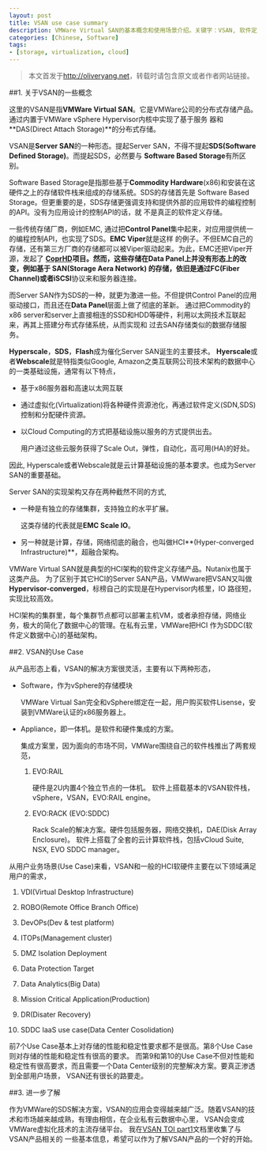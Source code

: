 ```yaml
---
layout: post
title: VSAN use case summary
description: VMWare Virtual SAN的基本概念和使用场景介绍。关键字：VSAN, 软件定义存储，Hyperscale，虚拟化，软件定义数据中心。
categories: [Chinese, Software]
tags:
- [storage, virtualization, cloud]
---
```


>本文首发于<http://oliveryang.net>，转载时请包含原文或者作者网站链接。

##1. 关于VSAN的一些概念

这里的VSAN是指**VMWare Virtual SAN**。它是VMWare公司的分布式存储产品。通过内置于VMWare vSphere Hypervisor内核中实现了基于服务
器和**DAS(Direct Attach Storage)**的分布式存储。

VSAN是**Server SAN**的一种形态。提起Server SAN，不得不提起**SDS(Software Defined Storage)**。而提起SDS，必然要与
**Software Based Storage**有所区别。

Software Based Storage是指那些基于**Commodity Hardware**(x86)和安装在这硬件之上的存储软件栈来组成的存储系统。SDS的存储首先是
Software Based Storage。但更重要的是，SDS存储更强调支持和提供外部的应用软件的编程控制的API。没有为应用设计的控制API的话，就
不是真正的软件定义存储。

一些传统存储厂商，例如EMC, 通过把**Control Panel**集中起来，对应用提供统一的编程控制API，也实现了SDS。**EMC Viper**就是这样
的例子。不但EMC自己的存储，还有第三方厂商的存储都可以被Viper驱动起来。为此，EMC还把Viper开源，发起了
**[CoprHD](https://coprhd.github.io/)**项目。然而，这些存储在Data Panel上并没有形态上的改变，例如基于
**SAN(Storage Aera Network)**
的存储，依旧是通过**FC(Fiber Channel)**或者**iSCSI**协议来和服务器连接。

而Server SAN作为SDS的一种，就更为激进一些。不但提供Control Panel的应用驱动接口，而且还在**Data Panel**层面上做了彻底的革新。
通过把Commodity的x86 server和server上直接相连的SSD和HDD等硬件，利用以太网技术互联起来，再其上搭建分布式存储系统，从而实现和
过去SAN存储类似的数据存储服务。

**Hyperscale**，**SDS**，**Flash**成为催化Server SAN诞生的主要技术。
**Hyerscale**或者**Webscale**就是特指类似Google, Amazon之类互联网公司技术架构的数据中心的一类基础设施，通常有以下特点，

* 基于x86服务器和高速以太网互联

* 通过虚拟化(Virtualization)将各种硬件资源池化，再通过软件定义(SDN,SDS)控制和分配硬件资源。

* 以Cloud Computing的方式把基础设施以服务的方式提供出去。

  用户通过这些云服务获得了Scale Out，弹性，自动化，高可用(HA)的好处。

因此, Hyperscale或者Webscale就是云计算基础设施的基本要求。也成为Server SAN的重要基础。

Server SAN的实现架构又存在两种截然不同的方式,

* 一种是有独立的存储集群，支持独立的水平扩展。

  这类存储的代表就是**EMC Scale IO**。

* 另一种就是计算，存储，网络彻底的融合，也叫做HCI**(Hyper-converged Infrastructure)**，超融合架构。

VMWare Virtual SAN就是典型的HCI架构的软件定义存储产品。Nutanix也属于这类产品。
为了区别于其它HCI的Server SAN产品，VMWware把VSAN又叫做**Hypervisor-converged**，标榜自己的实现是在Hypervisor内核里，IO
路径短，实现比较高效。

HCI架构的集群里，每个集群节点都可以部署主机VM，或者承担存储，网络业务，极大的简化了数据中心的管理。在私有云里，VMWare把HCI
作为SDDC(软件定义数据中心)的基础架构。

##2. VSAN的Use Case

从产品形态上看，VSAN的解决方案很灵活，主要有以下两种形态，

- Software，作为vSphere的存储模块

  VMWare Virtual San完全和vSphere绑定在一起，用户购买软件Lisense，安装到VMWare认证的x86服务器上。

- Appliance，即一体机。是软件和硬件集成的方案。

  集成方案里，因为面向的市场不同，VMWare围绕自己的软件栈推出了两套规范，

  1. EVO:RAIL

     硬件是2U内置4个独立节点的一体机。
     软件上搭载基本的VSAN软件栈，vSphere，VSAN，EVO:RAIL engine。

  2. EVO:RACK (EVO:SDDC)

     Rack Scale的解决方案。硬件包括服务器，网络交换机，DAE(Disk Array Enclosure)。
     软件上搭载了全套的云计算软件栈，包括vCloud Suite, NSX, EVO SDDC manager。

从用户业务场景(Use Case)来看，VSAN和一般的HCI软硬件主要在以下领域满足用户的需求，

1. VDI(Virtual Desktop Infrastructure)

2. ROBO(Remote Office Branch Office)

3. DevOPs(Dev & test platform)

4. ITOPs(Management cluster)

5. DMZ Isolation Deployment

6. Data Protection Target

7. Data Analytics(Big Data)

8. Mission Critical Application(Production)

9. DR(Disater Recovery)

10. SDDC IaaS use case(Data Center Cosolidation)

前7个Use Case基本上对存储的性能和稳定性要求都不是很高。第8个Use Case则对存储的性能和稳定性有很高的要求。
而第9和第10的Use Case不但对性能和稳定性有很高要求，而且需要一个Data Center级别的完整解决方案。要真正渗透到全部用户场景，
VSAN还有很长的路要走。

##3. 进一步了解

作为VMWare的SDS解决方案，VSAN的应用会变得越来越广泛。随着VSAN的技术和市场越来越成熟，有理由相信，在企业私有云数据中心里，
VSAN会变成VMWare虚拟化技术的主流存储平台。
我在[VSAN TOI part1](https://github.com/yangoliver/mydoc/blob/master/share/vsan_toi_part1.pdf)文档里收集了与VSAN产品相关的
一些基本信息，希望可以作为了解VSAN产品的一个好的开始。
